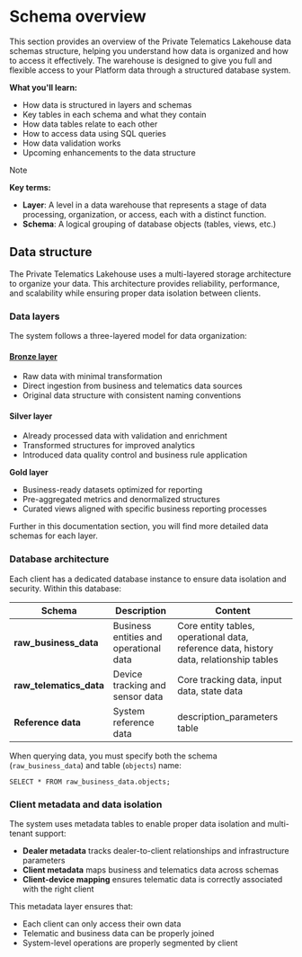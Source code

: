 # Schema overview

This section provides an overview of the Private Telematics Lakehouse data schemas structure, helping you understand how data is organized and how to access it effectively. The warehouse is designed to give you full and flexible access to your Platform data through a structured database system.

**What you'll learn:**

- How data is structured in layers and schemas
- Key tables in each schema and what they contain
- How data tables relate to each other
- How to access data using SQL queries
- How data validation works
- Upcoming enhancements to the data structure

> [!NOTE]
> **Key terms:**
> - **Layer**: A level in a data warehouse that represents a stage of data processing, organization, or access, each with a distinct function.
> - **Schema**: A logical grouping of database objects (tables, views, etc.)

## Data structure

The Private Telematics Lakehouse uses a multi-layered storage architecture to organize your data. This architecture provides reliability, performance, and scalability while ensuring proper data isolation between clients.

### Data layers

The system follows a three-layered model for data organization:

#### [**Bronze layer**](./schema-overview/bronze-layer.md)

- Raw data with minimal transformation
- Direct ingestion from business and telematics data sources
- Original data structure with consistent naming conventions

#### **Silver layer**

- Already processed data with validation and enrichment
- Transformed structures for improved analytics
- Introduced data quality control and business rule application

**Gold layer**

- Business-ready datasets optimized for reporting
- Pre-aggregated metrics and denormalized structures
- Curated views aligned with specific business reporting processes

Further in this documentation section, you will find more detailed data schemas for each layer.

### Database architecture

Each client has a dedicated database instance to ensure data isolation and security. Within this database:

| **Schema** | **Description** | **Content** |
| --- | --- | --- |
| **raw\_business\_data** | Business entities and operational data | Core entity tables, operational data, reference data, history data, relationship tables |
| **raw\_telematics\_data** | Device tracking and sensor data | Core tracking data, input data, state data |
| **Reference data** | System reference data | description\_parameters table |

When querying data, you must specify both the schema (`raw_business_data`) and table (`objects`) name:

`SELECT * FROM raw_business_data.objects;`

### Client metadata and data isolation

The system uses metadata tables to enable proper data isolation and multi-tenant support:

- **Dealer metadata** tracks dealer-to-client relationships and infrastructure parameters
- **Client metadata** maps business and telematics data across schemas
- **Client-device mapping** ensures telematic data is correctly associated with the right client

This metadata layer ensures that:

- Each client can only access their own data
- Telematic and business data can be properly joined
- System-level operations are properly segmented by client